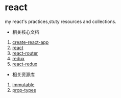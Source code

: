 # react
my react's practices,stuty resources and collections.

- 相关核心文档

1. [create-react-app](docs/create-react-app.md)
1. [react](docs/react.md)
1. [react-router](docs/react-router.md)
1. [redux](docs/redux.md)
1. [react-redux](docs/react-redux.md)

- 相关资源库

1. [immutable](docs/immutable)
2. [prop-types](docs/prop-types)